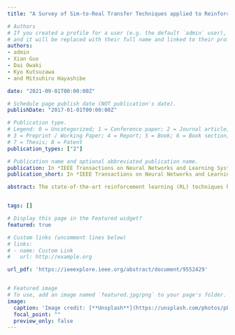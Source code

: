 ```yaml
---
title: "A Survey of Sim-to-Real Transfer Techniques applied to Reinforcement Learning for Bio-Inspired Robots"

# Authors
# If you created a profile for a user (e.g. the default `admin` user), write the username (folder name) here 
# and it will be replaced with their full name and linked to their profile.
authors:
- admin
- Xian Guo
- Dai Owaki
- Kyo Kutsuzawa
- and Mitsuhiro Hayashibe

date: "2021-09-01T00:00:00Z"

# Schedule page publish date (NOT publication's date).
publishDate: "2017-01-01T00:00:00Z"

# Publication type.
# Legend: 0 = Uncategorized; 1 = Conference paper; 2 = Journal article;
# 3 = Preprint / Working Paper; 4 = Report; 5 = Book; 6 = Book section;
# 7 = Thesis; 8 = Patent
publication_types: ["2"]

# Publication name and optional abbreviated publication name.
publication: In *IEEE Transactions on Neural Networks and Learning Systems (TNNLS)*
publication_short: In *IEEE Transactions on Neural Networks and Learning Systems (TNNLS)*

abstract: The state-of-the-art reinforcement learning (RL) techniques have made innumerable advancements in robot control, especially in combination with deep neural networks (DNNs), known as deep reinforcement learning (DRL). Herein, instead of reviewing the theoretical studies on RL, which were almost fully completed several decades ago, we summarize some state-of-the-art techniques added to commonly used RL frameworks for robot control. We mainly review bio-inspired robots (BIRs), because they can learn to locomote or produce natural behaviors similar to animals and humans. With the ultimate goal of practical applications in real world, we further narrow our review scope to techniques that could aid in sim-to-real transfer. We categorized these techniques into four groups, a) use of accurate simulators, b) use of kinematic and dynamic models, c) use of hierarchical and distributed controllers, and d) use of demonstrations. The purposes of these four groups of techniques are to supply general and accurate environments for RL training, improve sampling efficiency, divide and conquer complex motion tasks and redundant robot structures, and acquire natural skills. We found that, by synthetically using these techniques, it is possible to deploy RL on physical BIRs in actuality.


tags: []

# Display this page in the Featured widget?
featured: true

# Custom links (uncomment lines below)
# links:
# - name: Custom Link
#   url: http://example.org

url_pdf: 'https://ieeexplore.ieee.org/abstract/document/9552429'


# Featured image
# To use, add an image named `featured.jpg/png` to your page's folder. 
image:
  caption: 'Image credit: [**Unsplash**](https://unsplash.com/photos/pLCdAaMFLTE)'
  focal_point: ""
  preview_only: false
---
```




